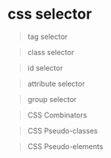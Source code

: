 # css selector

> tag selector

> class selector

> id selector

> attribute selector

> group selector

> CSS Combinators

> CSS Pseudo-classes

> CSS Pseudo-elements
